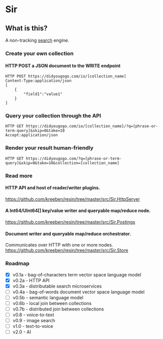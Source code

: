 # Sir

## What is this?

A non-tracking [search](https://didyougogo.com) engine.

### Create your own collection

#### HTTP POST a JSON document to the WRITE endpoint

	HTTP POST https://didyougogo.com/io/[collection_name]
	Content-Type:application/json
	[
		{
			"field1":"value1"
		}
	]

### Query your collection through the API

	HTTP GET https://didyougogo.com/io/[collection_name]/?q=[phrase-or-term-query]&skip=0&take=10
	Accept:application/json

### Render your result human-friendly

	HTTP GET https://didyougogo.com/?q=[phrase-or-term-query]&skip=0&take=10&collection=[collection_name]

### Read more

#### HTTP API and host of reader/writer plugins.
https://github.com/kreeben/resin/tree/master/src/Sir.HttpServer

#### A Int64/UInt64[] key/value writer and queryable map/reduce node. 
https://github.com/kreeben/resin/tree/master/src/Sir.Postings

#### Document writer and queryable map/reduce orchestrator. 
Communicates over HTTP with one or more nodes.  
https://github.com/kreeben/resin/tree/master/src/Sir.Store

### Roadmap

- [x] v0.1a - bag-of-characters term vector space language model
- [x] v0.2a - HTTP API
- [x] v0.3a - distributable search microservices
- [ ] v0.4a - bag-of-words document vector space language model
- [ ] v0.5b - semantic language model
- [ ] v0.6b - local join between collections
- [ ] v0.7b - distributed join between collections
- [ ] v0.8 - voice-to-text
- [ ] v0.9 - image search
- [ ] v1.0 - text-to-voice
- [ ] v2.0 - AI